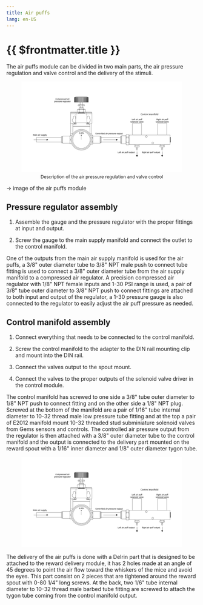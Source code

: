 ```yaml
---
title: Air puffs
lang: en-US
---
```


# {{ $frontmatter.title }}

The air puffs module can be divided in two main parts, the air pressure regulation and valve control and the delivery of the stimuli.

<figure>
  <img src='./assets/images/air-puffs/air-puffs-description.png'>
  <center><figcaption><small>Description of the air pressure regulation and valve control</small></figcaption></center>
</figure>
-> image of the air puffs module

## Pressure regulator assembly

1. Assemble the gauge and the pressure regulator with the proper fittings at input and output.

2. Screw the gauge to the main supply manifold and connect the outlet to the control manifold.

One of the outputs from the main air supply manifold is used for the air puffs, a 3/8" outer diameter tube to 3/8" NPT male push to connect tube fitting is used to connect a 3/8" outer diameter tube from the air supply manifold to a compressed air regulator. A precision compressed air regulator with 1/8" NPT female inputs and 1-30 PSI range is used, a pair of 3/8" tube outer diameter to 3/8" NPT push to connect fittings are attached to both input and output of the regulator, a 1-30 pressure gauge is also connected to the regulator to easily adjust the air puff pressure as needed.

## Control manifold assembly

1. Connect everything that needs to be connected to the control manifold.

2. Screw the control manifold to the adapter to the DIN rail mounting clip and mount into the DIN rail.

3. Connect the valves output to the spout mount.

4. Connect the valves to the proper outputs of the solenoid valve driver in the control module.


The control manifold has screwed to one side a 3/8" tube outer diameter to 1/8" NPT push to connect fitting and on the other side a 1/8" NPT plug. Screwed at the bottom of the manifold are a pair of 1/16" tube internal diameter to 10-32 thread male low pressure tube fitting and at the top a pair of E2012 manifold mount 10-32 threaded stud subminiature solenoid valves from Gems sensors and controls. The controlled air pressure output from the regulator is then attached with a 3/8" outer diameter tube to the control manifold and the output is connected to the delivery part mounted on the reward spout with a 1/16" inner diameter and 1/8" outer diameter tygon tube.

<figure>
  <img src='./assets/images/air-puffs/air-puffs-description.png'>
</figure>

The delivery of the air puffs is done with a Delrin part that is designed to be attached to the reward delivery module, it has 2 holes made at an angle of 45 degrees to point the air flow toward the whiskers of the mice and avoid the eyes. This part consist on 2 pieces that are tightened around the reward spout with 0-80 1/4" long screws. At the back, two 1/6" tube internal diameter to 10-32 thread male barbed tube fitting are screwed to attach the tygon tube coming from the control manifold output.